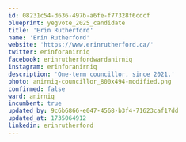 ```yaml
---
id: 08231c54-d636-497b-a6fe-f77328f6cdcf
blueprint: yegvote_2025_candidate
title: 'Erin Rutherford'
name: 'Erin Rutherford'
website: 'https://www.erinrutherford.ca/'
twitter: erinforanirniq
facebook: erinrutherfordwardanirniq
instagram: erinforanirniq
description: 'One-term councillor, since 2021.'
photo: anirniq-councillor_800x494-modified.png
confirmed: false
ward: anirniq
incumbent: true
updated_by: 9c6b6866-e047-4568-b3f4-71623caf17dd
updated_at: 1735064912
linkedin: erinrutherford
---
```

